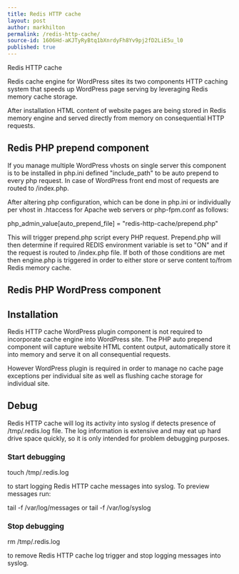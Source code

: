 ```yaml
---
title: Redis HTTP cache
layout: post
author: markhilton
permalink: /redis-http-cache/
source-id: 1606Hd-aKJTyRyBtq1bXnrdyFh8Yv9pj2fD2LiE5u_l0
published: true
---
```

Redis HTTP cache

Redis cache engine for WordPress sites its two components HTTP caching system that speeds up WordPress page serving by leveraging Redis memory cache storage.

After installation HTML content of website pages are being stored in Redis memory engine and served directly from memory on consequential HTTP requests. 

## Redis PHP prepend component

If you manage multiple WordPress vhosts on single server this component is to be installed in php.ini defined "include_path" to be auto prepend to every php request. In case of WordPress front end most of requests are routed to /index.php.

After altering php configuration, which can be done in php.ini or individually per vhost in .htaccess for Apache web servers or php-fpm.conf as follows: 

php_admin_value[auto_prepend_file] = "redis-http-cache/prepend.php"

This will trigger prepend.php script every PHP request. Prepend.php will then determine if required REDIS environment variable is set to "ON" and if the request is routed to /index.php file. If both of those conditions are met then engine.php is triggered in order to either store or serve content to/from Redis memory cache. 

## Redis PHP WordPress component

## Installation

Redis HTTP cache WordPress plugin component is not required to incorporate cache engine into WordPress site. The PHP auto prepend component will capture website HTML content output, automatically store it into memory and serve it on all consequential requests.

However WordPress plugin is required in order to manage no cache page exceptions per individual site as well as flushing cache storage for individual site.

## Debug

Redis HTTP cache will log its activity into syslog if detects presence of /tmp/.redis.log file. The log information is extensive and may eat up hard drive space quickly, so it is only intended for problem debugging purposes.

### Start debugging 

touch /tmp/.redis.log 

to start logging Redis HTTP cache messages into syslog. To preview messages run:

tail -f /var/log/messages or tail -f /var/log/syslog

### Stop debugging 

rm /tmp/.redis.log 

to remove Redis HTTP cache log trigger and stop logging messages into syslog. 

